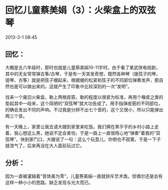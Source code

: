 # 回忆儿童蔡美娟（3）：火柴盒上的双弦琴  

2013-3-1 08:45  

## 回忆：
大概是五六年级时，那时也就是儿童蔡美娟10-11岁时。由于看了某武侠电视剧，其中的天女常常弹古筝/古琴，于是有一天突发奇想，既然各种琴（拨弦子的琴，提琴、古筝）就是把弦子绷起来，根据绷的松紧和弦子的不同部位弹奏发声，那自然也是可以做出来的。这就产生了印象中比较深刻的一次“发明”。  

找来一个废旧火柴盒，勒上两根皮筋，勒的程度以很紧为标准，再用个橡皮之类的垫起其中一段来，这个简陋的“双弦琴”就大功告成了。用手指弹皮筋的不同部位，的确会发出不同的声响。不过我是分辨不出七个音的，这个又很小，所以只能弹出两三个音。  

有一天晚上，家里让我去请大嫂到家里来吃饭。我们俩在黑乎乎的乡村小路上走着，我心想这么黑，她说不定会害怕，于是一路上一直很用心地“弹奏”着我的“双弦琴”。快到家门口，大嫂说了一句：这么个玩意儿，你倒也不寂寞。于是一下子就泄气了，后来再没在大人面前玩过它。

## 分析：  
因为一直被灌输着“音体美为零”，儿童蔡美娟一直就排斥艺术类。但偶尔还是会有这样一种小小的思路。缺乏发现与光大而已。